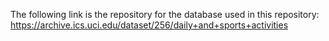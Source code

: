 The following link is the repository for the database used in this repository: https://archive.ics.uci.edu/dataset/256/daily+and+sports+activities
